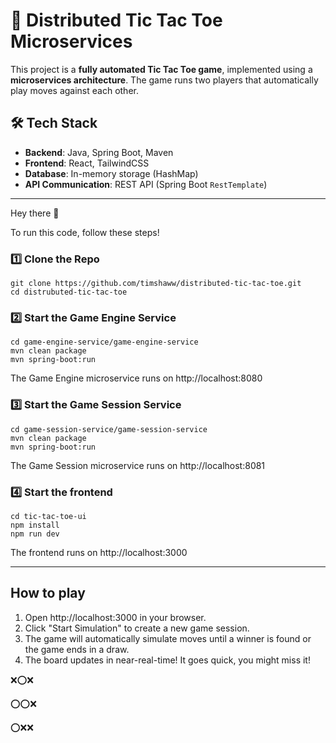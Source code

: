 # 🦩 Distributed Tic Tac Toe Microservices

This project is a **fully automated Tic Tac Toe game**, implemented using a **microservices architecture**. The game runs two players that automatically play moves against each other.

## **🛠 Tech Stack**
- **Backend**: Java, Spring Boot, Maven
- **Frontend**: React, TailwindCSS
- **Database**: In-memory storage (HashMap)
- **API Communication**: REST API (Spring Boot `RestTemplate`)

---

Hey there 🥸

To run this code, follow these steps!
### 1️⃣ Clone the Repo
```
git clone https://github.com/timshaww/distributed-tic-tac-toe.git
cd distrubuted-tic-tac-toe
```

### 2️⃣ Start the Game Engine Service
```
cd game-engine-service/game-engine-service
mvn clean package
mvn spring-boot:run
```
The Game Engine microservice runs on http://localhost:8080

### 3️⃣ Start the Game Session Service
```
cd game-session-service/game-session-service
mvn clean package
mvn spring-boot:run
```
The Game Session microservice runs on http://localhost:8081

### 4️⃣ Start the frontend
```
cd tic-tac-toe-ui
npm install
npm run dev
```
The frontend runs on http://localhost:3000

---

##  How to play

1. Open http://localhost:3000 in your browser.
2. Click "Start Simulation" to create a new game session.
3. The game will automatically simulate moves until a winner is found or the game ends in a draw.
4. The board updates in near-real-time! It goes quick, you might miss it!

❌⭕️❌

⭕️⭕️❌

⭕️❌❌
